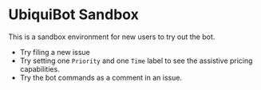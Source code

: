 # UbiquiBot Sandbox
This is a sandbox environment for new users to try out the bot.

- Try filing a new issue
- Try setting one `Priority` and one `Time` label to see the assistive pricing capabilities.
- Try the bot commands as a comment in an issue.
